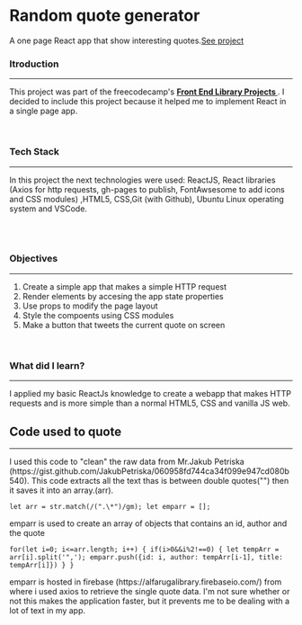 # Random quote generator

A one page React app that show interesting quotes.<a href="https://alfaruga.github.io/ReactRandomQuotes/" target="_blank">See project</a>
 
  <h3>Itroduction</h3>
  <hr>
  <p>This project was part of the freecodecamp's <strong><a href="https://www.freecodecamp.org/learn/front-end-libraries/front-end-libraries-projects/build-a-random-quote-machine"> Front End Library Projects </a></strong>. I decided to include this project because it helped me to implement React in a single page app.<p>
    <br>
 
  <h3>Tech Stack</h3>
  <hr>
  <p>In this project the next technologies were used: ReactJS, React libraries (Axios for http requests, gh-pages to publish, FontAwsesome to add icons and CSS modules) ,HTML5, CSS,Git (with Github), Ubuntu Linux operating system and VSCode.</p><br>
<br>

  <h3>Objectives</h3>
  <hr>
  <ol>
  <li>Create a simple app that makes a simple HTTP request</li>
  <li>Render elements by accesing the app state properties</li>
  <li>Use props to modify the page layout</li>
  <li>Style the compoents using CSS modules</li>
  <li>Make a button that tweets the current quote on screen</li>
  </ol>
  <br>
 
 <h3>What did I learn?</h3>
  <hr>
  <p>I applied my basic ReactJs knowledge to create a webapp that makes HTTP requests and is more simple than a normal HTML5, CSS and vanilla JS web.<p>




## Code used to quote
<hr>
<p>I used this code to "clean" the raw data from Mr.Jakub Petriska (https://gist.github.com/JakubPetriska/060958fd744ca34f099e947cd080b540). This code extracts all the text thas is between double quotes("") then it saves it into an array.(arr).</p>


`let arr = str.match(/(".\*")/gm);
let emparr = [];`


<p>emparr is used to create an array of objects that contains an id, author and the  quote</p>


`for(let i=0; i<=arr.length; i++)
{
if(i>0&&i%2!==0)
{
let tempArr = arr[i].split('",');
emparr.push({id: i, author: tempArr[i-1], title: tempArr[i]})
}
}`

<p>emparr is hosted in firebase (https://alfarugalibrary.firebaseio.com/) from where i used axios to retrieve the single quote data. I'm not sure whether or not this makes the application faster, but it prevents me to be dealing with a lot of text in my app. </p>
